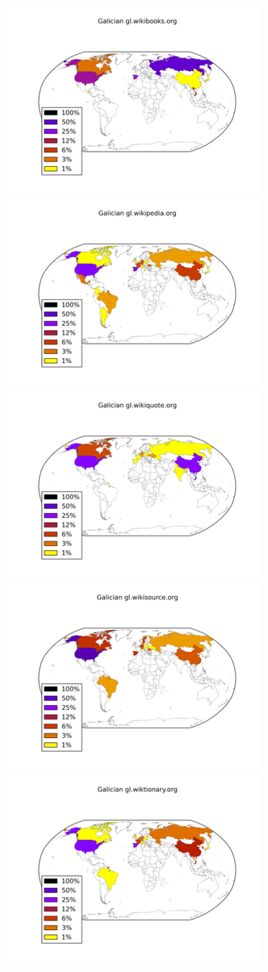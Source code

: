 ![](/images/Galician-gl.wikibooks.org.png)
![](/images/Galician-gl.wikipedia.org.png)
![](/images/Galician-gl.wikiquote.org.png)
![](/images/Galician-gl.wikisource.org.png)
![](/images/Galician-gl.wiktionary.org.png)

